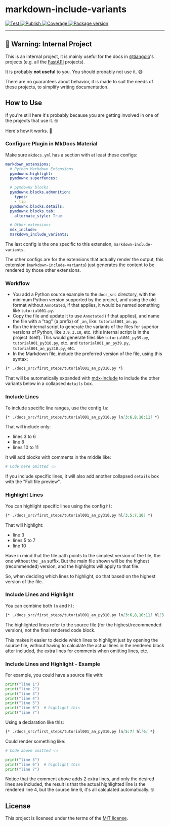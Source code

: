 # markdown-include-variants

<a href="https://github.com/tiangolo/markdown-include-variants/actions?query=workflow%3ATest" target="_blank">
    <img src="https://github.com/tiangolo/markdown-include-variants/workflows/Test/badge.svg" alt="Test">
</a>
<a href="https://github.com/tiangolo/markdown-include-variants/actions?query=workflow%3APublish" target="_blank">
    <img src="https://github.com/tiangolo/markdown-include-variants/workflows/Publish/badge.svg" alt="Publish">
</a>
<a href="https://coverage-badge.samuelcolvin.workers.dev/redirect/tiangolo/markdown-include-variants" target="_blank">
    <img src="https://coverage-badge.samuelcolvin.workers.dev/tiangolo/markdown-include-variants.svg" alt="Coverage">
<a href="https://pypi.org/project/markdown-include-variants" target="_blank">
    <img src="https://img.shields.io/pypi/v/markdown-include-variants?color=%2334D058&label=pypi%20package" alt="Package version">
</a>

---

## 🚨 Warning: Internal Project

This is an internal project, it is mainly useful for the docs in [@tiangolo](https://github.com/tiangolo)'s projects (e.g. all the [FastAPI](https://github.com/fastapi) projects).

It is probably **not useful** to you. You should probably not use it. 😅

There are no guarantees about behavior, it is made to suit the needs of these projects, to simplify writing documentation.

## How to Use

If you're still here it's probably because you are getting involved in one of the projects that use it. 🤓

Here's how it works. 🚀

### Configure Plugin in MkDocs Material

Make sure `mkdocs.yml` has a section with at least these configs:

```yaml
markdown_extensions:
  # Python Markdown Extensions
  pymdownx.highlight:
  pymdownx.superfences:

  # pymdownx blocks
  pymdownx.blocks.admonition:
    types:
    - tip
  pymdownx.blocks.details:
  pymdownx.blocks.tab:
    alternate_style: True

  # Other extensions
  mdx_include:
  markdown_include_variants:
```

The last config is the one specific to this extension, `markdown-include-variants`.

The other configs are for the extensions that actually render the output, this extension (`markdown-include-variants`) just generates the content to be rendered by those other extensions.

### Workflow

* You add a Python source example to the `docs_src` directory, with the minimum Python version supported by the project, and using the old format without `Annotated`, if that applies, it would be named something like `tutorial001.py`.
* Copy the file and update it to use `Annotated` (if that applies), and name the file with a "tag" (a prefix) of `_an`, like: `tutorial001_an.py`.
* Run the internal script to generate the variants of the files for superior versions of Python, like `3.9`, `3.10`, etc. (this internal script is in the project itself). This would generate files like `tutorial001_py39.py`, `tutorial001_py310.py`, etc. and `tutorial001_an_py39.py`, `tutorial001_an_py310.py`, etc.
* In the Markdown file, include the preferred version of the file, using this syntax:

```markdown
{* ./docs_src/first_steps/tutorial001_an_py310.py *}
```

That will be automatically expanded with [mdx-include](https://github.com/neurobin/mdx_include) to include the other variants below in a collapsed `details` box.

### Include Lines

To include specific line ranges, use the config `ln`:

```markdown
{* ./docs_src/first_steps/tutorial001_an_py310.py ln[3:6,8,10:11] *}
```

That will include only:

* lines 3 to 6
* line 8
* lines 10 to 11

It will add blocks with comments in the middle like:

```python
# Code here omitted 👈️
```

If you include specific lines, it will also add another collapsed `details` box with the "Full file preview".

### Highlight Lines

You can highlight specific lines using the config `hl`:

```markdown
{* ./docs_src/first_steps/tutorial001_an_py310.py hl[3,5:7,10] *}
```

That will highlight:

* line 3
* lines 5 to 7
* line 10

Have in mind that the file path points to the simplest version of the file, the one without the `_an` suffix. But the main file shown will be the highest (recommended) version, and the highlights will apply to that file.

So, when deciding which lines to highlight, do that based on the highest version of the file.

### Include Lines and Highlight

You can combine both `ln` and `hl`:

```markdown
{* ./docs_src/first_steps/tutorial001_an_py310.py ln[3:6,8,10:11] hl[3,5:6,10] *}
```

The highlighted lines refer to the source file (for the highest/recommended version), not the final rendered code block.

This makes it easier to decide which lines to highlight just by opening the source file, without having to calculate the actual lines in the rendered block after included, the extra lines for comments when omitting lines, etc.

### Include Lines and Highlight - Example

For example, you could have a source file with:

```python
print("line 1")
print("line 2")
print("line 3")
print("line 4")
print("line 5")
print("line 6")  # highlight this
print("line 7")
```

Using a declaration like this:

```markdown
{* ./docs_src/first_steps/tutorial001_an_py310.py ln[5:7] hl[6] *}
```

Could render something like:

```python
# Code above omitted 👈️

print("line 5")
print("line 6")  # highlight this
print("line 7")
```

Notice that the comment above adds 2 extra lines, and only the desired lines are included, the result is that the actual highlighted line is the rendered line 4, but the source line 6, it's all calculated automatically. 🤓

## License

This project is licensed under the terms of the [MIT license](https://github.com/tiangolo/markdown-include-variants/blob/main/LICENSE).
